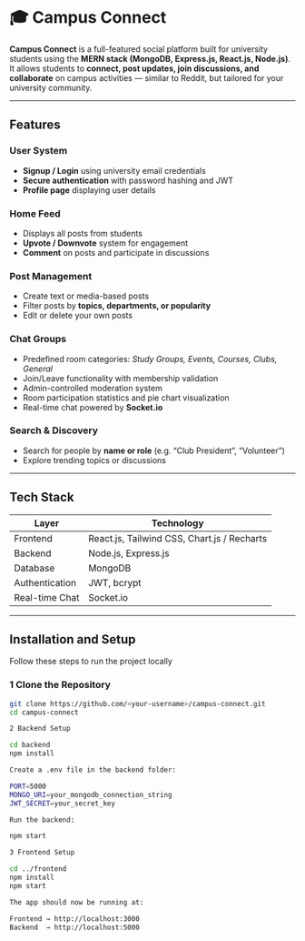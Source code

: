 # 🎓 Campus Connect

**Campus Connect** is a full-featured social platform built for university students using the **MERN stack (MongoDB, Express.js, React.js, Node.js)**.  
It allows students to **connect, post updates, join discussions, and collaborate** on campus activities — similar to Reddit, but tailored for your university community.

---

##  Features

###  User System
- **Signup / Login** using university email credentials  
- **Secure authentication** with password hashing and JWT  
- **Profile page** displaying user details  

###  Home Feed
- Displays all posts from students  
- **Upvote / Downvote** system for engagement  
- **Comment** on posts and participate in discussions  

###  Post Management
- Create text or media-based posts  
- Filter posts by **topics, departments, or popularity**  
- Edit or delete your own posts  

###  Chat Groups 
- Predefined room categories: *Study Groups, Events, Courses, Clubs, General*
- Join/Leave functionality with membership validation
- Admin-controlled moderation system
- Room participation statistics and pie chart visualization
- Real-time chat powered by **Socket.io**

###  Search & Discovery
- Search for people by **name or role** (e.g. “Club President”, “Volunteer”)  
- Explore trending topics or discussions

---

##  Tech Stack

| Layer | Technology |
|-------|-------------|
| Frontend | React.js, Tailwind CSS, Chart.js / Recharts |
| Backend | Node.js, Express.js |
| Database | MongoDB |
| Authentication | JWT, bcrypt |
| Real-time Chat | Socket.io |

---

##  Installation and Setup

Follow these steps to run the project locally 

### 1️ Clone the Repository
```bash
git clone https://github.com/<your-username>/campus-connect.git
cd campus-connect

2️ Backend Setup

cd backend
npm install

Create a .env file in the backend folder:

PORT=5000
MONGO_URI=your_mongodb_connection_string
JWT_SECRET=your_secret_key

Run the backend:

npm start

3️ Frontend Setup

cd ../frontend
npm install
npm start

The app should now be running at:

Frontend → http://localhost:3000  
Backend  → http://localhost:5000

